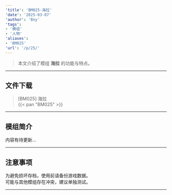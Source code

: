 ```yaml
---
'title': 'BM025-海拉'
'date': '2025-03-07'
'author': 'Bny'
'tags':
- '模组'
- '人物'
'aliases':
- 'BM025'
'url': '/p/25/'
---
```


> 本文介绍了模组 **海拉** 的功能与特点。

---

## 文件下载

> [BM025] 海拉  
{{< pan "BM025" >}}  

---

## 模组简介

>  
内容有待更新...  

---

## 注意事项

>  
为避免损坏存档，使用前请备份游戏数据。  
可能与其他模组存在冲突，建议单独测试。  

---

